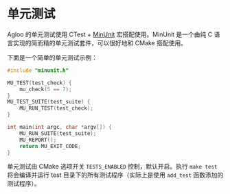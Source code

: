 # 单元测试

Agloo 的单元测试使用 CTest + [MinUnit](https://github.com/siu/minunit) 宏搭配使用。MinUnit 是一个由纯 C 语言实现的简而精的单元测试套件，可以很好地和 CMake 搭配使用。

下面是一个简单的单元测试示例：

```c
#include "minunit.h"

MU_TEST(test_check) {
    mu_check(5 == 7);
}
MU_TEST_SUITE(test_suite) {
    MU_RUN_TEST(test_check);
}

int main(int argc, char *argv[]) {
    MU_RUN_SUITE(test_suite);
    MU_REPORT();
    return MU_EXIT_CODE;
}
```

单元测试由 CMake 选项开关 `TESTS_ENABLED` 控制，默认开启。执行 `make test` 将会编译并运行 test 目录下的所有测试程序（实际上是使用 `add_test` 函数添加的测试程序）。

